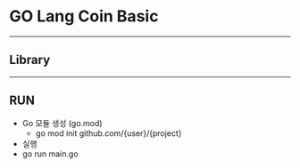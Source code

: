 # GO Lang Coin Basic
- - - 
## Library
- - -
## RUN
- Go 모듈 생성 (go.mod)
    - go mod init github.com/{user}/{project}
- 실행
- go run main.go